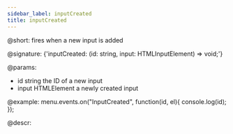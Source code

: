 ```yaml
---
sidebar_label: inputCreated
title: inputCreated
---          
```


@short: fires when a new input is added

@signature: {'inputCreated: (id: string, input: HTMLInputElement) => void;'}

@params:
- id 		string			the ID of a new input
- input		HTMLElement		a newly created input

@example:
menu.events.on("InputCreated", function(id, el){
    console.log(id);
});

@descr:
